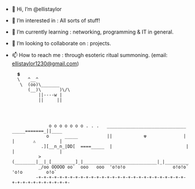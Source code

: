- 👋 Hi, I’m @ellistaylor
- 👀 I’m interested in : All sorts of stuff!
- 🌱 I’m currently learning : networking, programming & IT in general.
- 💞️ I’m looking to collaborate on : projects.
- 📫 How to reach me : through esoteric ritual summoning. (email: ellistaylor1230@gmail.com)



        💲
        \   ^__^
         \  (oo)\_______
            (__)\       )\/\
                ||----w |
                ||     ||




                    o o o o o o o . . .   ______________________________ _____=======_||____
                   o      _____           ||            ☢              | |       ⚠         |
                 .][__n_n_|DD[  ====_____  |                            | |                 |
                >(________|__|_[_________]_|____________________________|_|_________________|
                _/oo OOOOO oo`  ooo   ooo  'o!o!o                  o!o!o` 'o!o         o!o`
               -+-+-+-+-+-+-+-+-+-+-+-+-+-+-+-+-+-+-+-+-+-+-+-+-+-+-+-+-+-+-+-+-+-+-+-+-+-+-+-
